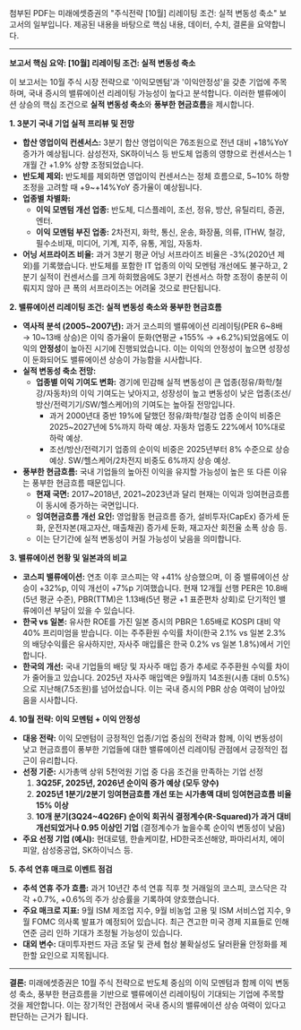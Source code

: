 첨부된 PDF는 미래에셋증권의 "주식전략 [10월] 리레이팅 조건: 실적 변동성 축소" 보고서의 일부입니다. 제공된 내용을 바탕으로 핵심 내용, 데이터, 수치, 결론을 요약합니다.

---

**보고서 핵심 요약: [10월] 리레이팅 조건: 실적 변동성 축소**

이 보고서는 10월 주식 시장 전략으로 '이익모멘텀'과 '이익안정성'을 갖춘 기업에 주목하며, 국내 증시의 밸류에이션 리레이팅 가능성이 높다고 분석합니다. 이러한 밸류에이션 상승의 핵심 조건으로 **실적 변동성 축소**와 **풍부한 현금흐름**을 제시합니다.

**1. 3분기 국내 기업 실적 프리뷰 및 전망**
*   **합산 영업이익 컨센서스:** 3분기 합산 영업이익은 76조원으로 전년 대비 +18%YoY 증가가 예상됩니다. 삼성전자, SK하이닉스 등 반도체 업종의 영향으로 컨센서스는 1개월 간 +1.9% 상향 조정되었습니다.
*   **반도체 제외:** 반도체를 제외하면 영업이익 컨센서스는 정체 흐름으로, 5~10% 하향 조정을 고려할 때 +9~+14%YoY 증가율이 예상됩니다.
*   **업종별 차별화:**
    *   **이익 모멘텀 개선 업종:** 반도체, 디스플레이, 조선, 정유, 방산, 유틸리티, 증권, 엔터.
    *   **이익 모멘텀 부진 업종:** 2차전지, 화학, 통신, 운송, 화장품, 의류, ITHW, 철강, 필수소비재, 미디어, 기계, 지주, 유통, 게임, 자동차.
*   **어닝 서프라이즈 비율:** 과거 3분기 평균 어닝 서프라이즈 비율은 -3%(2020년 제외)를 기록했습니다. 반도체를 포함한 IT 업종의 이익 모멘텀 개선에도 불구하고, 2분기 실적이 컨센서스를 크게 하회했음에도 3분기 컨센서스 하향 조정이 충분히 이뤄지지 않아 큰 폭의 서프라이즈는 어려울 것으로 판단됩니다.

**2. 밸류에이션 리레이팅 조건: 실적 변동성 축소와 풍부한 현금흐름**
*   **역사적 분석 (2005~2007년):** 과거 코스피의 밸류에이션 리레이팅(PER 6~8배 → 10~13배 상승)은 이익 증가율이 둔화(연평균 +155% → +6.2%)되었음에도 이익의 **안정성**이 높아진 시기에 진행되었습니다. 이는 이익의 안정성이 높으면 성장성이 둔화되어도 밸류에이션 상승이 가능함을 시사합니다.
*   **실적 변동성 축소 전망:**
    *   **업종별 이익 기여도 변화:** 경기에 민감해 실적 변동성이 큰 업종(정유/화학/철강/자동차)의 이익 기여도는 낮아지고, 성장성이 높고 변동성이 낮은 업종(조선/방산/전력기기/SW/헬스케어)의 기여도는 높아질 전망입니다.
        *   과거 2000년대 중반 19%에 달했던 정유/화학/철강 업종 순이익 비중은 2025~2027년에 5%까지 하락 예상. 자동차 업종도 22%에서 10%대로 하락 예상.
        *   조선/방산/전력기기 업종의 순이익 비중은 2025년부터 8% 수준으로 상승 예상. SW/헬스케어/2차전지 비중도 6%까지 상승 예상.
*   **풍부한 현금흐름:** 국내 기업들의 높아진 이익을 유지할 가능성이 높은 또 다른 이유는 풍부한 현금흐름 때문입니다.
    *   **현재 국면:** 2017~2018년, 2021~2023년과 달리 현재는 이익과 잉여현금흐름이 동시에 증가하는 국면입니다.
    *   **잉여현금흐름 개선 요인:** 영업활동 현금흐름 증가, 설비투자(CapEx) 증가세 둔화, 운전자본(재고자산, 매출채권) 증가세 둔화, 재고자산 회전율 소폭 상승 등.
    *   이는 단기간에 실적 변동성이 커질 가능성이 낮음을 의미합니다.

**3. 밸류에이션 현황 및 일본과의 비교**
*   **코스피 밸류에이션:** 연초 이후 코스피는 약 +41% 상승했으며, 이 중 밸류에이션 상승이 +32%p, 이익 개선이 +7%p 기여했습니다. 현재 12개월 선행 PER은 10.8배(5년 평균 수준), PBR(TTM)은 1.13배(5년 평균 +1 표준편차 상회)로 단기적인 밸류에이션 부담이 있을 수 있습니다.
*   **한국 vs 일본:** 유사한 ROE를 가진 일본 증시의 PBR은 1.65배로 KOSPI 대비 약 40% 프리미엄을 받습니다. 이는 주주환원 수익률 차이(한국 2.1% vs 일본 2.3%의 배당수익률은 유사하지만, 자사주 매입률은 한국 0.2% vs 일본 1.8%)에서 기인합니다.
*   **한국의 개선:** 국내 기업들의 배당 및 자사주 매입 증가 추세로 주주환원 수익률 차이가 줄어들고 있습니다. 2025년 자사주 매입액은 9월까지 14조원(시총 대비 0.5%)으로 지난해(7.5조원)를 넘어섰습니다. 이는 국내 증시의 PBR 상승 여력이 남아있음을 시사합니다.

**4. 10월 전략: 이익 모멘텀 + 이익 안정성**
*   **대응 전략:** 이익 모멘텀이 긍정적인 업종/기업 중심의 전략과 함께, 이익 변동성이 낮고 현금흐름이 풍부한 기업들에 대한 밸류에이션 리레이팅 관점에서 긍정적인 접근이 유리합니다.
*   **선정 기준:** 시가총액 상위 5천억원 기업 중 다음 조건을 만족하는 기업 선정
    1.  **3Q25F, 2025년, 2026년 순이익 증가 예상 (모두 양수)**
    2.  **2025년 1분기/2분기 잉여현금흐름 개선 또는 시가총액 대비 잉여현금흐름 비율 15% 이상**
    3.  **10개 분기(3Q24~4Q26F) 순이익 회귀식 결정계수(R-Squared)가 과거 대비 개선되었거나 0.95 이상인 기업** (결정계수가 높을수록 순이익 변동성이 낮음)
*   **주요 선정 기업 (예시):** 현대로템, 한솔케미칼, HD한국조선해양, 파마리서치, 에이피알, 삼성중공업, SK하이닉스 등.

**5. 추석 연휴 매크로 이벤트 점검**
*   **추석 연휴 주가 흐름:** 과거 10년간 추석 연휴 직후 첫 거래일의 코스피, 코스닥은 각각 +0.7%, +0.6%의 주가 상승률을 기록하여 양호했습니다.
*   **주요 매크로 지표:** 9월 ISM 제조업 지수, 9월 비농업 고용 및 ISM 서비스업 지수, 9월 FOMC 의사록 발표가 예정되어 있습니다. 최근 견고한 미국 경제 지표들로 인해 연준 금리 인하 기대가 조정될 가능성이 있습니다.
*   **대외 변수:** 대미투자펀드 자금 조달 및 관세 협상 불확실성도 달러환율 안정화를 제한할 요인으로 지목됩니다.

---
**결론:**
미래에셋증권은 10월 주식 전략으로 반도체 중심의 이익 모멘텀과 함께 이익 변동성 축소, 풍부한 현금흐름을 기반으로 밸류에이션 리레이팅이 기대되는 기업에 주목할 것을 제안합니다. 이는 장기적인 관점에서 국내 증시의 밸류에이션 상승 여력이 있다고 판단하는 근거가 됩니다.